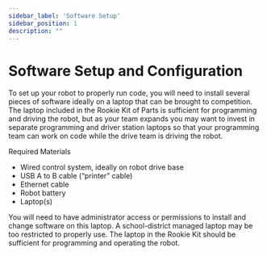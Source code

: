 ```yaml
---
sidebar_label: 'Software Setup'
sidebar_position: 1
description: ""
---
```


# Software Setup and Configuration

To set up your robot to properly run code, you will need to install several pieces of software ideally on a laptop that can be brought to competition. The laptop included in the Rookie Kit of Parts is sufficient for programming and driving the robot, but as your team expands you may want to invest in separate programming and driver station laptops so that your programming team can work on code while the drive team is driving the robot.

Required Materials
- Wired control system, ideally on robot drive base
- USB A to B cable (“printer” cable)
- Ethernet cable
- Robot battery
- Laptop(s)

You will need to have administrator access or permissions to install and change software on this laptop. A school-district managed laptop may be too restricted to properly use. The laptop in the Rookie Kit should be sufficient for programming and operating the robot.
